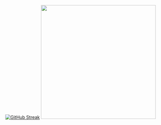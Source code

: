 [![GitHub Streak](https://github-readme-streak-stats.herokuapp.com?user=Hanafi-tech&theme=elegant&date_format=j%20M%5B%20Y%5D)](https://git.io/streak-stats)
<img src="https://github-readme-stats.vercel.app/api?username=Hanafi-tech" width="360">
